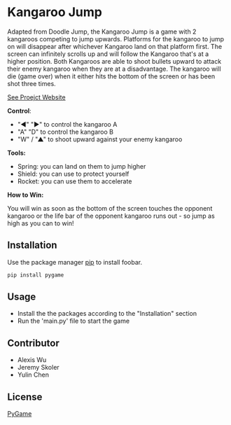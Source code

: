 # Kangaroo Jump 

Adapted from Doodle Jump, the Kangaroo Jump is a game with 2 kangaroos competing to jump upwards. Platforms for the kangaroo to jump on will disappear after whichever Kangaroo land on that platform first. The screen can infinitely scrolls up and will follow the Kangaroo that's at a higher position. Both Kangaroos are able to shoot bullets upward to attack their enemy kangaroo when they are at a disadvantage. The kangaroo will die (game over) when it either hits the bottom of the screen or has been shot three times. 

[See Proejct Website](https://yulin-chen.github.io/FinalProject/.)

**Control**:
- "◀" "▶" to control the kangaroo A
- "A" "D" to control the kangaroo B
- "W" / "▲" to shoot upward against your enemy kangaroo

**Tools:**
- Spring: you can land on them to jump higher
- Shield: you can use to protect yourself
- Rocket: you can use them to accelerate

**How to Win:**

You will win as soon as the bottom of the screen touches the opponent kangaroo or the life bar of the opponent kangaroo runs out - so jump as high as you can to win!

## Installation

Use the package manager [pip](https://pip.pypa.io/en/stable/) to install foobar.

```bash
pip install pygame
```

## Usage

- Install the the packages according to the "Installation" section
- Run the 'main.py' file to start the game

## Contributor
- Alexis Wu
- Jeremy Skoler
- Yulin Chen



## License
[PyGame](https://www.pygame.org/news)

